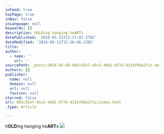 ```yaml
---
inFeed: true
hasPage: true
inNav: false
inLanguage: null
keywords: []
description: hOLDing hanging heARTs
datePublished: '2016-05-11T12:27:07.270Z'
dateModified: '2016-05-11T12:26:46.238Z'
title: ''
author:
  - name: ''
    url: ''
sourcePath: _posts/2016-05-09-985c55e7-45c5-40d1-8f74-431bf0da2f1c.md
authors: []
publisher:
  name: null
  domain: null
  url: null
  favicon: null
starred: false
url: 985c55e7-45c5-40d1-8f74-431bf0da2f1c/index.html
_type: Article

---
```

h**OLD**ing hanging he**ART**s
![](https://the-grid-user-content.s3-us-west-2.amazonaws.com/14bc7280-9105-497f-882a-4cf84e6e8945.jpg)